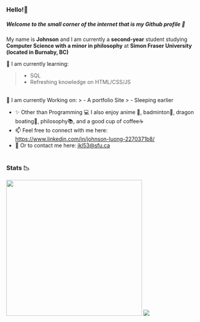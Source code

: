 
### Hello!👋
##### Welcome to the small corner of the internet that is my Github profile 🤭


My name is **Johnson** and I am currently a **second-year** student studying **Computer Science with a minor in philosophy** at **Simon Fraser University (located in Burnaby, BC)** 

🍎 I am currently learning:
> - SQL
> - Refreshing knowledge on HTML/CSS/JS
</br>
🍎 I am currently Working on:
> - A portfolio Site 
> - Sleeping earlier 

- ✨ Other than Programming 💻 I also enjoy anime 🍣, badminton🏸, dragon boating🚣, philosophy📚, and a good cup of coffee☕ </br>
- 📫 Feel free to connect with me here: https://www.linkedin.com/in/johnson-luong-2270371b8/ </br>
- 📧 Or to contact me here: jkl53@sfu.ca </br> </br>

### Stats 📉
<div style = "float: left" >
<img width = "360px" padding = "10px" src="https://github-readme-stats.vercel.app/api/?username=JohnsonL111&theme=tokyonight" /> 
<img src="https://github-readme-stats.vercel.app/api/top-langs/?username=JohnsonL111&theme=tokyonight&layout=compact" />



